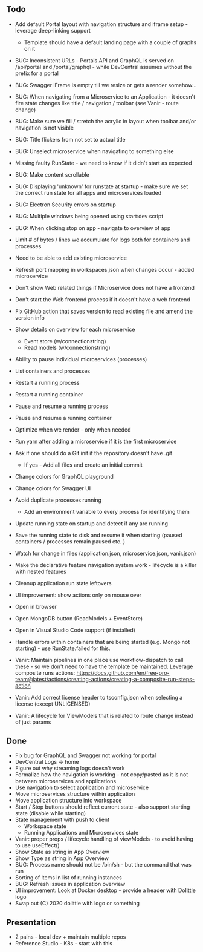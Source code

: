 #

## Todo

* Add default Portal layout with navigation structure and iframe setup - leverage deep-linking support
  * Template should have a default landing page with a couple of graphs on it

* BUG: Inconsistent URLs - Portals API and GraphQL is served on /api/portal and /portal/graphql - while DevCentral assumes without the prefix for a portal

* BUG: Swagger iFrame is empty till we resize or gets a render somehow...
* BUG: When navigating from a Microservice to an Application - it doesn't fire state changes like title / navigation / toolbar (see Vanir - route change)
* BUG: Make sure we fill / stretch the acrylic in layout when toolbar and/or navigation is not visible
* BUG: Title flickers from not set to actual title
* BUG: Unselect microservice when navigating to something else
* Missing faulty RunState - we need to know if it didn't start as expected

* BUG: Make content scrollable

* BUG: Displaying 'unknown' for runstate at startup - make sure we set the correct run state for all apps and microservices loaded
* BUG: Electron Security errors on startup
* BUG: Multiple windows being opened using start:dev script

* BUG: When clicking stop on app - navigate to overview of app

* Limit # of bytes / lines we accumulate for logs both for containers and processes

* Need to be able to add existing microservice

* Refresh port mapping in workspaces.json when changes occur - added microservice

* Don't show Web related things if Microservice does not have a frontend
* Don't start the Web frontend process if it doesn't have a web frontend

* Fix GitHub action that saves version to read existing file and amend the version info
* Show details on overview for each microservice
  * Event store (w/connectionstring)
  * Read models (w/connectionstring)
* Ability to pause individual microservices (processes)
* List containers and processes
* Restart a running process
* Restart a running container
* Pause and resume a running process
* Pause and resume a running container
* Optimize when we render - only when needed
* Run yarn after adding a microservice if it is the first microservice
* Ask if one should do a Git init if the repository doesn't have .git
  * If yes - Add all files and create an initial commit
* Change colors for GraphQL playground
* Change colors for Swagger UI
* Avoid duplicate processes running
  * Add an environment variable to every process for identifying them
* Update running state on startup and detect if any are running
* Save the running state to disk and resume it when starting (paused containers / processes remain paused etc. )

* Watch for change in files (application.json, microservice.json, vanir.json)
* Make the declarative feature navigation system work - lifecycle is a killer with nested features
* Cleanup application run state leftovers

* UI improvement: show actions only on mouse over

* Open in browser
* Open MongoDB button (ReadModels + EventStore)
* Open in Visual Studio Code support (if installed)

* Handle errors within containers that are being started (e.g. Mongo not starting) - use RunState.failed for this.

* Vanir: Maintain pipelines in one place use workflow-dispatch to call these - so we don't need to have the template be maintained.
  Leverage composite runs actions: https://docs.github.com/en/free-pro-team@latest/actions/creating-actions/creating-a-composite-run-steps-action
* Vanir: Add correct license header to tsconfig.json when selecting a license (except UNLICENSED)
* Vanir: A lifecycle for ViewModels that is related to route change instead of just params

## Done

* Fix bug for GraphQL and Swagger not working for portal
* DevCentral Logs -> home
* Figure out why streaming logs doesn't work
* Formalize how the navigation is working - not copy/pasted as it is not between microservices and applications
* Use navigation to select application and microservice
* Move microservices structure within application
* Move application structure into workspace
* Start / Stop buttons should reflect current state - also support starting state (disable while starting)
* State management with push to client
  * Workspace state
  * Running Applications and Microservices state
* Vanir: proper props / lifecycle handling of viewModels - to avoid having to use useEffect()
* Show State as string in App Overview
* Show Type as string in App Overview
* BUG: Process name should not be /bin/sh - but the command that was run
* Sorting of items in list of running instances
* BUG: Refresh issues in application overview
* UI improvement: Look at Docker desktop - provide a header with Dolittle logo
* Swap out (C) 2020 dolittle with logo or something

## Presentation

* 2 pains - local dev + maintain multiple repos
* Reference Studio - K8s - start with this

